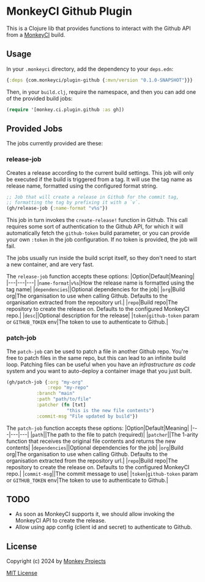 # MonkeyCI Github Plugin

This is a Clojure lib that provides functions to interact with the Github
API from a [MonkeyCI](https://monkeyci.com) build.

## Usage

In your `.monkeyci` directory, add the dependency to your `deps.edn`:
```clojure
{:deps {com.monkeyci/plugin-github {:mvn/version "0.1.0-SNAPSHOT"}}}
```

Then, in your `build.clj`, require the namespace, and then you can add one
of the provided build jobs:
```clojure
(require '[monkey.ci.plugin.github :as gh])
```

## Provided Jobs

The jobs currently provided are these:

### release-job

Creates a release according to the current build settings.  This job will
only be executed if the build is triggered from a tag.  It will use the
tag name as release name, formatted using the configured format string.

```clojure
;; Job that will create a release in Github for the commit tag,
;; formatting the tag by prefixing it with a `v`.
(gh/release-job {:name-format "v%s"})
```

This job in turn invokes the `create-release!` function in Github.  This call
requires some sort of authentication to the Github API, for which it will
automatically fetch the `github-token` build parameter, or you can provide your
own `:token` in the job configuration.  If no token is provided, the job will
fail.

The jobs usually run inside the build script itself, so they don't need
to start a new container, and are very fast.

The `release-job` function accepts these options:
|Option|Default|Meaning|
|---|---|---|
|`name-format`|`v%s`|How the release name is formatted using the tag name|
|`dependencies`||Optional dependencies for the job|
|`org`|Build org|The organisation to use when calling Github.  Defaults to the organisation extracted from the repository url.|
|`repo`|Build repo|The repository to create the release on.  Defaults to the configured MonkeyCI repo.|
|`desc`||Optional description for the release|
|`token`|`github-token` param or `GITHUB_TOKEN` env|The token to use to authenticate to Github.|

### patch-job

The `patch-job` can be used to patch a file in another Github repo.  You're free to patch
files in the same repo, but this can lead to an infinite build loop.  Patching files can be
useful when you have an *infrastructure as code* system and you want to auto-deploy a container
image that you just built.

```clojure
(gh/patch-job {:org "my-org"
               :repo "my-repo"
	       :branch "main"
	       :path "path/to/file"
	       :patcher (fn [txt]
	                  "this is the new file contents")
	       :commit-msg "File updated by build"})
```

The `patch-job` function accepts these options:
|Option|Default|Meaning|
|---|---|---|
|`path`||The path to the file to patch (required)|
|`patcher`||The 1-arity function that receives the original file contents and returns the new contents|
|`dependencies`||Optional dependencies for the job|
|`org`|Build org|The organisation to use when calling Github.  Defaults to the organisation extracted from the repository url.|
|`repo`|Build repo|The repository to create the release on.  Defaults to the configured MonkeyCI repo.|
|`commit-msg`||The commit message to use|
|`token`|`github-token` param or `GITHUB_TOKEN` env|The token to use to authenticate to Github.|

## TODO

 - As soon as MonkeyCI supports it, we should allow invoking the MonkeyCI API to create the release.
 - Allow using app config (client id and secret) to authenticate to Github.

## License

Copyright (c) 2024 by [Monkey Projects](https://www.monkey-projects.be)

[MIT License](LICENSE)